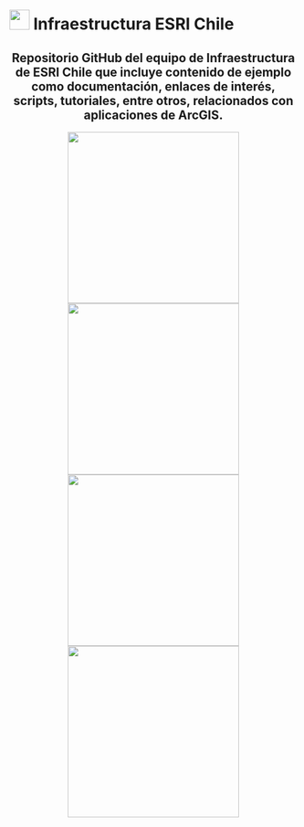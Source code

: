#   <img src="https://yt3.ggpht.com/a/AATXAJwLs_9uMMY1ky9UJG5Wa85aKRF0l__7lRwjsg=s900-c-k-c0xffffffff-no-rj-mo" width="35"/> Infraestructura ESRI Chile

<div id="header" align="center">
  <h2>Repositorio GitHub del equipo de Infraestructura de ESRI Chile que incluye contenido de ejemplo como documentación, enlaces de interés, scripts, tutoriales, entre otros, relacionados con aplicaciones de ArcGIS.</h2>
    <img src="https://www.esri.com/about/newsroom/wp-content/uploads/2022/03/construction-waste-wherenext-article-1920x10809-1.jpg" width="300"/> <img src="https://www.esri.com/content/dam/esrisites/en-us/infrastructure-management/assets/infrastructure-management-overview-tab-2.png" width="300"/> <img src="https://www.esri.com/content/dam/esrisites/en-us/infrastructure-management/assets/infrastructure-management-overview-tab-transportation.png" width="300"/> <img src="https://www.esri.com/content/dam/esrisites/en-us/infrastructure-management/assets/infrastructure-management-overview-tab-3.png" width="300"/>
</div>
